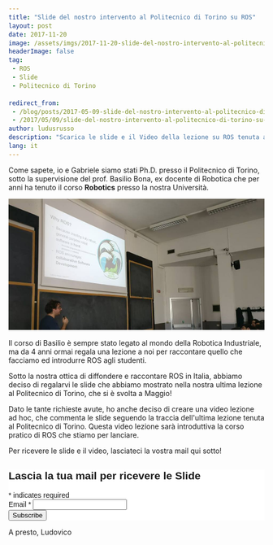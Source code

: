 ```yaml
---
title: "Slide del nostro intervento al Politecnico di Torino su ROS"
layout: post
date: 2017-11-20
image: /assets/imgs/2017-11-20-slide-del-nostro-intervento-al-politecnico-di-torino-su-ros.md/main.jpg
headerImage: false
tag:
 - ROS
 - Slide
 - Politecnico di Torino

redirect_from:
 - /blog/posts/2017-05-09-slide-del-nostro-intervento-al-politecnico-di-torino-su-ros
 - /2017/05/09/slide-del-nostro-intervento-al-politecnico-di-torino-su-ros/
author: ludusrusso
description: "Scarica le slide e il Video della lezione su ROS tenuta al Politecnico di Torino"
lang: it
---
```


Come sapete, io e Gabriele siamo stati Ph.D. presso il Politecnico di Torino, sotto la
supervisione del prof. Basilio Bona, ex docente di Robotica che per anni ha tenuto
il corso **Robotics** presso la nostra Università.

![Presentazione ROS Ludovico al Politecnico di Torino](/assets/imgs/2017-11-20-slide-del-nostro-intervento-al-politecnico-di-torino-su-ros.md/main.jpg)

Il corso di Basilio è sempre stato legato al mondo della Robotica Industriale, ma da
4 anni ormai regala una lezione a noi per raccontare quello che facciamo ed introdurre
ROS agli studenti.

Sotto la nostra ottica di diffondere e raccontare ROS in Italia, abbiamo deciso di
regalarvi le slide che abbiamo mostrato nella nostra ultima lezione al Politecnico
di Torino, che si è svolta a Maggio!

Dato le tante richieste avute, ho anche deciso di creare una video lezione ad hoc,
che commenta le slide seguendo la traccia dell'ultima lezione tenuta al Politecnico di Torino.
Questa video lezione sarà introduttiva la corso pratico di ROS che stiamo per
lanciare.

Per ricevere le slide e il video, lasciateci la vostra mail qui sotto!

<!-- Begin MailChimp Signup Form -->
<link href="//cdn-images.mailchimp.com/embedcode/classic-10_7.css" rel="stylesheet" type="text/css">
<style type="text/css">
	#mc_embed_signup{background:#fff; clear:left; font:14px Helvetica,Arial,sans-serif; }
	/* Add your own MailChimp form style overrides in your site stylesheet or in this style block.
	   We recommend moving this block and the preceding CSS link to the HEAD of your HTML file. */
</style>
<div id="mc_embed_signup">
<form action="https://hotblackrobotics.us14.list-manage.com/subscribe/post?u=15b48561735f3f13dffd7eeff&amp;id=5c28deab8f" method="post" id="mc-embedded-subscribe-form" name="mc-embedded-subscribe-form" class="validate" target="_blank" novalidate>
    <div id="mc_embed_signup_scroll">
	<h2>Lascia la tua mail per ricevere le Slide</h2>
<div class="indicates-required"><span class="asterisk">*</span> indicates required</div>
<div class="mc-field-group">
	<label for="mce-EMAIL">Email  <span class="asterisk">*</span>
</label>
	<input type="email" value="" name="EMAIL" class="required email" id="mce-EMAIL">
</div>
<div class="mc-field-group input-group" style="display:none">
    <strong>SignUp </strong>
    <ul><li><input type="checkbox" value="1" name="group[5697][1]" id="mce-group[5697]-5697-0"><label for="mce-group[5697]-5697-0">ROSweb</label></li>
<li><input type="checkbox" value="2" name="group[5697][2]" id="mce-group[5697]-5697-1" checked><label for="mce-group[5697]-5697-1">SlideROS</label></li>
</ul>
</div>
	<div id="mce-responses" class="clear">
		<div class="response" id="mce-error-response" style="display:none"></div>
		<div class="response" id="mce-success-response" style="display:none"></div>
	</div>    <!-- real people should not fill this in and expect good things - do not remove this or risk form bot signups-->
    <div style="position: absolute; left: -5000px;" aria-hidden="true"><input type="text" name="b_15b48561735f3f13dffd7eeff_5c28deab8f" tabindex="-1" value=""></div>
    <div class="clear"><input type="submit" value="Subscribe" name="subscribe" id="mc-embedded-subscribe" class="button"></div>
    </div>
</form>
</div>
<script type='text/javascript' src='//s3.amazonaws.com/downloads.mailchimp.com/js/mc-validate.js'></script><script type='text/javascript'>(function($) {window.fnames = new Array(); window.ftypes = new Array();fnames[0]='EMAIL';ftypes[0]='email';fnames[1]='FNAME';ftypes[1]='text';fnames[2]='LNAME';ftypes[2]='text';}(jQuery));var $mcj = jQuery.noConflict(true);</script>
<!--End mc_embed_signup-->


A presto,
Ludovico
